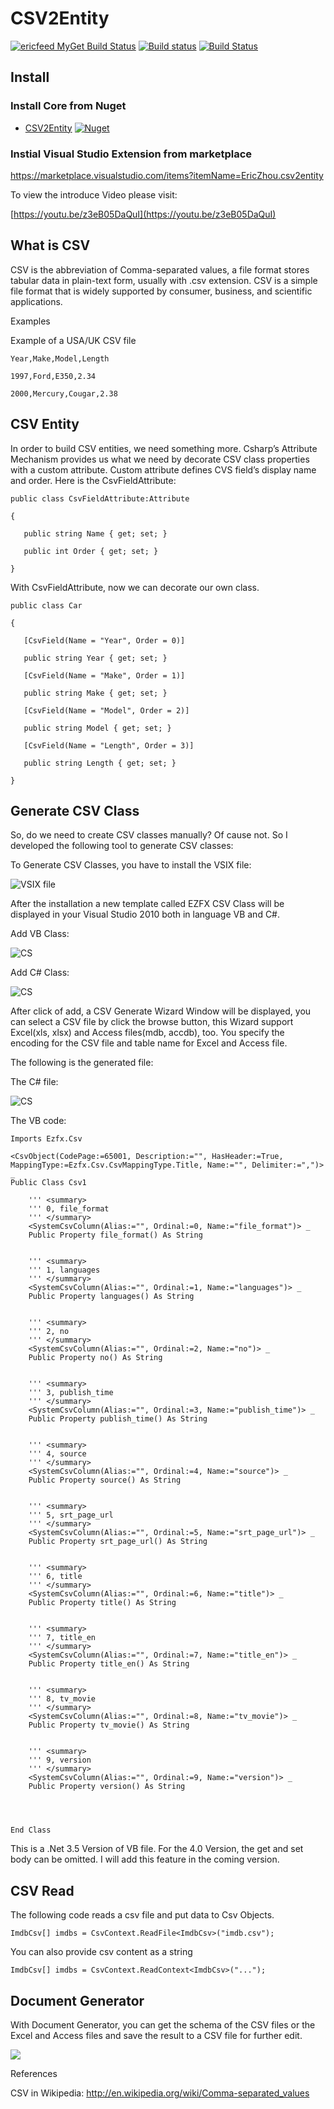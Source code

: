 # CSV2Entity


[![ericfeed MyGet Build Status](https://www.myget.org/BuildSource/Badge/ericfeed?identifier=f8245f2f-8154-494a-be4e-de175e194be5)](https://www.myget.org/)
[![Build status](https://ci.appveyor.com/api/projects/status/637a70iwpkcusjab?svg=true)](https://ci.appveyor.com/project/juwikuang/csv2entity)
[![Build Status](https://dev.azure.com/juwikuang/CSV2Entity/_apis/build/status/juwikuang.csv2entity?branchName=master)](https://dev.azure.com/juwikuang/CSV2Entity/_build/latest?definitionId=1?branchName=master)

## Install

### Install Core from Nuget

* [CSV2Entity](https://www.nuget.org/packages/Ezfx.Csv) [![Nuget](http://img.shields.io/nuget/v/Ezfx.Csv.svg?maxAge=10800)](https://www.nuget.org/packages/Ezfx.Csv/)

### Instial Visual Studio Extension from marketplace

https://marketplace.visualstudio.com/items?itemName=EricZhou.csv2entity

To view the introduce Video please visit:

[https://youtu.be/z3eB05DaQuI](https://youtu.be/z3eB05DaQuI)


## What is CSV

CSV is the abbreviation of Comma-separated values, a file format stores tabular data in plain-text form, usually with .csv extension. CSV is a simple file format that is widely supported by consumer, business, and scientific applications.

Examples

Example of a USA/UK CSV file




	Year,Make,Model,Length

	1997,Ford,E350,2.34

	2000,Mercury,Cougar,2.38

 
    

 
## CSV Entity

In order to build CSV entities, we need something more. Csharp’s Attribute Mechanism provides us what we need by decorate CSV class properties with a custom attribute. Custom attribute defines CVS field’s display name and order. Here is the CsvFieldAttribute:

	public class CsvFieldAttribute:Attribute

	{

       public string Name { get; set; }

       public int Order { get; set; }

	}

With CsvFieldAttribute, now we can decorate our own class.

	public class Car

	{

       [CsvField(Name = "Year", Order = 0)]

       public string Year { get; set; }

       [CsvField(Name = "Make", Order = 1)]

       public string Make { get; set; }

       [CsvField(Name = "Model", Order = 2)]

       public string Model { get; set; }

       [CsvField(Name = "Length", Order = 3)]

       public string Length { get; set; }

	}

## Generate CSV Class

So, do we need to create CSV classes manually? Of cause not. So I developed the following tool to generate CSV classes:

To Generate CSV Classes, you have to install the VSIX file:

      
![VSIX file](https://github.com/juwikuang/csv2entity/raw/master/pics/vsix.png)
 

After the installation a new template called EZFX CSV Class will be displayed in your Visual Studio 2010 both in language VB and C#.

Add VB Class:

![CS](https://github.com/juwikuang/csv2entity/raw/master/pics/addvb.png)

Add C# Class:

![CS](https://github.com/juwikuang/csv2entity/raw/master/pics/addcs.png)

After click of add, a CSV Generate Wizard Window will be displayed, you can select a CSV file by click the browse button, this Wizard support Excel(xls, xlsx) and Access files(mdb, accdb), too. You specify the encoding for the CSV file and table name for Excel and Access file.

 

The following is the generated file:

The C# file:

![CS](https://github.com/juwikuang/csv2entity/raw/master/pics/csclass.png)

The VB code:

```
Imports Ezfx.Csv

<CsvObject(CodePage:=65001, Description:="", HasHeader:=True, MappingType:=Ezfx.Csv.CsvMappingType.Title, Name:="", Delimiter:=",")> _
Public Class Csv1

    ''' <summary>
    ''' 0, file_format
    ''' </summary>
    <SystemCsvColumn(Alias:="", Ordinal:=0, Name:="file_format")> _
    Public Property file_format() As String


    ''' <summary>
    ''' 1, languages
    ''' </summary>
    <SystemCsvColumn(Alias:="", Ordinal:=1, Name:="languages")> _
    Public Property languages() As String


    ''' <summary>
    ''' 2, no
    ''' </summary>
    <SystemCsvColumn(Alias:="", Ordinal:=2, Name:="no")> _
    Public Property no() As String


    ''' <summary>
    ''' 3, publish_time
    ''' </summary>
    <SystemCsvColumn(Alias:="", Ordinal:=3, Name:="publish_time")> _
    Public Property publish_time() As String


    ''' <summary>
    ''' 4, source
    ''' </summary>
    <SystemCsvColumn(Alias:="", Ordinal:=4, Name:="source")> _
    Public Property source() As String


    ''' <summary>
    ''' 5, srt_page_url
    ''' </summary>
    <SystemCsvColumn(Alias:="", Ordinal:=5, Name:="srt_page_url")> _
    Public Property srt_page_url() As String


    ''' <summary>
    ''' 6, title
    ''' </summary>
    <SystemCsvColumn(Alias:="", Ordinal:=6, Name:="title")> _
    Public Property title() As String


    ''' <summary>
    ''' 7, title_en
    ''' </summary>
    <SystemCsvColumn(Alias:="", Ordinal:=7, Name:="title_en")> _
    Public Property title_en() As String


    ''' <summary>
    ''' 8, tv_movie
    ''' </summary>
    <SystemCsvColumn(Alias:="", Ordinal:=8, Name:="tv_movie")> _
    Public Property tv_movie() As String


    ''' <summary>
    ''' 9, version
    ''' </summary>
    <SystemCsvColumn(Alias:="", Ordinal:=9, Name:="version")> _
    Public Property version() As String




End Class
```

This is a .Net 3.5 Version of VB file. For the 4.0 Version, the get and set body can be omitted. I will add this feature in the coming version.

 

 

## CSV Read

The following code reads a csv file and put data to Csv Objects.

```
ImdbCsv[] imdbs = CsvContext.ReadFile<ImdbCsv>("imdb.csv");
```

You can also provide csv content as a string

```
ImdbCsv[] imdbs = CsvContext.ReadContext<ImdbCsv>("...");
```
 

## Document Generator

With Document Generator, you can get the schema of the CSV files or the Excel and Access files and save the result to a CSV file for further edit.

![](./pics/gen.png)

References

CSV in Wikipedia: http://en.wikipedia.org/wiki/Comma-separated_values

